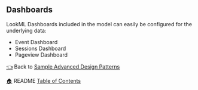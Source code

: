 ## Dashboards


LookML Dashboards included in the model can easily be configured for the underlying data:
* Event Dashboard
* Sessions Dashboard
* Pageview Dashboard

[:point_left:](_8_sample_advanced_design_patterns.md) Back to [Sample Advanced Design Patterns](_8_sample_advanced_design_patterns.md)

[:house:](README.md) README [Table of Contents](README.md)

